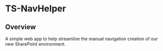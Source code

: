 # TS-NavHelper

## Overview

A simple web app to help streamline the manual navigation creation of our new SharePoint environment.
